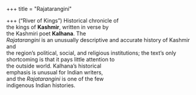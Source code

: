 +++
title = "Rajatarangini"

+++
(“River of Kings”) Historical chronicle of  
the kings of **Kashmir**, written in verse by  
the Kashmiri poet **Kalhana**. The  
*Rajatarangini* is an unusually descriptive and accurate history of Kashmir and  
the region’s political, social, and religious institutions; the text’s only shortcoming is that it pays little attention to  
the outside world. Kalhana’s historical  
emphasis is unusual for Indian writers,  
and the *Rajatarangini* is one of the few  
indigenous Indian histories.